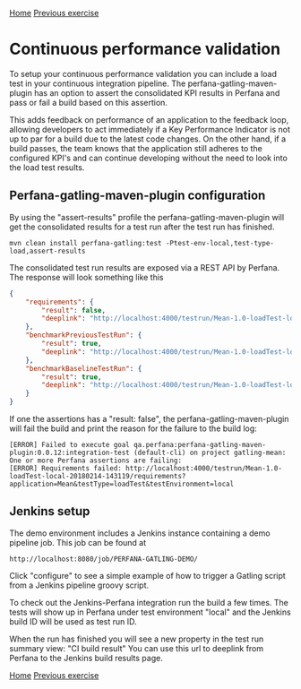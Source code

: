 [Home](index.md) 
[Previous exercise](exercise-11.md) 
  

# Continuous performance validation 

To setup your continuous performance validation you can include a load test in your continuous integration pipeline. The perfana-gatling-maven-plugin has an option to assert the consolidated KPI results in Perfana and pass or fail a build based on this assertion.
  
This adds feedback on performance of an application to the feedback loop, allowing developers to act immediately if a Key Performance Indicator is not up to par for a build due to the latest code changes. On the other hand, if a build passes, the team knows that the application still adheres to the configured KPI's and can continue developing without the need to look into the load test results.          

## Perfana-gatling-maven-plugin configuration

By using the "assert-results" profile the perfana-gatling-maven-plugin will get the consolidated results for a test run after the test run has finished.

```  
mvn clean install perfana-gatling:test -Ptest-env-local,test-type-load,assert-results
```
The consolidated test run results are exposed via a REST API by Perfana. The response will look something like this

```json
{
	"requirements": {
		"result": false,
		"deeplink": "http://localhost:4000/testrun/Mean-1.0-loadTest-local-20180214-112643/requirements?application=Mean&testType=loadTest&testEnvironment=local"
	},
	"benchmarkPreviousTestRun": {
		"result": true,
		"deeplink": "http://localhost:4000/testrun/Mean-1.0-loadTest-local-20180214-112643/benchmarks/compared-to-previous-test-run?application=Mean&testType=loadTest&testEnvironment=local"
	},
	"benchmarkBaselineTestRun": {
		"result": true,
		"deeplink": "http://localhost:4000/testrun/Mean-1.0-loadTest-local-20180214-112643/benchmarks/compared-to-baseline-test-run?application=Mean&testType=loadTest&testEnvironment=local"
	}
}
```
If one the assertions has a "result: false", the perfana-gatling-maven-plugin will fail the build and print the reason for the failure to the build log:

```
[ERROR] Failed to execute goal qa.perfana:perfana-gatling-maven-plugin:0.0.12:integration-test (default-cli) on project gatling-mean: One or more Perfana assertions are failing: 
[ERROR] Requirements failed: http://localhost:4000/testrun/Mean-1.0-loadTest-local-20180214-143119/requirements?application=Mean&testType=loadTest&testEnvironment=local

```

## Jenkins setup

The demo environment includes a Jenkins instance containing a demo pipeline job. This job can be found at

```
http://localhost:8080/job/PERFANA-GATLING-DEMO/
```

Click "configure" to see a simple example of how to trigger a Gatling script from a Jenkins pipeline groovy script.  

To check out the Jenkins-Perfana integration run the build a few times. The tests will show up in Perfana under test environment "local" and the Jenkins build ID will be used as test run ID. 

When the run has finished you will see a new property in the test run summary view: "CI build result"
    You can use this url to deeplink from Perfana to the Jenkins build results page.  


[Home](index.md) 
[Previous exercise](exercise-11.md) 
